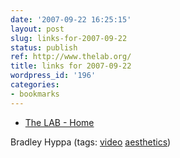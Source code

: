 ```yaml
---
date: '2007-09-22 16:25:15'
layout: post
slug: links-for-2007-09-22
status: publish
ref: http://www.thelab.org/
title: links for 2007-09-22
wordpress_id: '196'
categories:
- bookmarks
---
```




  * [The LAB - Home](http://www.thelab.org/)




Bradley Hyppa (tags: [video](http://del.icio.us/eob/video) [aesthetics](http://del.icio.us/eob/aesthetics))






